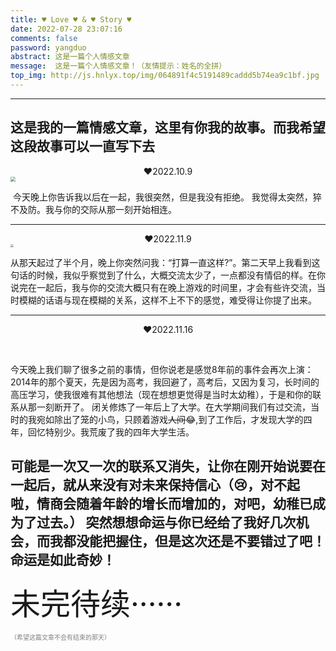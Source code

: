 ```yaml
---
title: ♥ Love ♥ & ♥ Story ♥
date: 2022-07-28 23:07:16
comments: false
password: yangduo
abstract: 这是一篇个人情感文章
message:  这是一篇个人情感文章！（友情提示：姓名的全拼）
top_img: http://js.hnlyx.top/img/064891f4c5191489caddd5b74ea9c1bf.jpg
---
```

-----
 **这是我的一篇情感文章，这里有你我的故事。而我希望这段故事可以一直写下去**
-----

 <div style="text-align: center;">❤2022.10.9</div> 



<img src="http://js.hnlyx.top/2022/11/19/16688407218482.jpg" style="zoom:50%;" />

​			今天晚上你告诉我以后在一起，我很突然，但是我没有拒绝。
​    		我觉得太突然，猝不及防。我与你的交际从那一刻开始相连。

------

 <div style="text-align: center;">❤2022.11.9</div> 

<img src="http://js.hnlyx.top/2022/11/19/16688407697671.jpg" style="zoom: 33%;" />

​		从那天起过了半个月，晚上你突然问我：“打算一直这样?”。第二天早上我看到这句话的时候，我似乎察觉到了什么，大概交流太少了，一点都没有情侣的样。在你说完在一起后，我与你的交流大概只有在晚上游戏的时间里，才会有些许交流，当时模糊的话语与现在模糊的关系，这样不上不下的感觉，难受得让你提了出来。

-----

 <div style="text-align: center;">❤2022.11.16</div> 

​		

​		今天晚上我们聊了很多之前的事情，但你说老是感觉8年前的事件会再次上演：2014年的那个夏天，先是因为高考，我回避了，高考后，又因为复习，长时间的高压学习，使我很难有其他想法（现在想想更觉得是当时太幼稚），于是和你的联系从那一刻断开了。		闭关修炼了一年后上了大学。在大学期间我们有过交流，当时的我宛如除出了笼的小鸟，只顾着游戏~~人间~~😂,到了工作后，才发现大学的四年，回忆特别少。我荒废了我的四年大学生活。

​	可能是一次又一次的联系又消失，让你在刚开始说要在一起后，就从来没有对未来保持信心（😢，对不起啦，情商会随着年龄的增长而增加的，对吧，幼稚已成为了过去。）
  突然想想命运与你已经给了我好几次机会，而我都没能把握住，但是这次还是**不要错过了吧**！
   命运是如此奇妙！
------

<font size="20px">未完待续······</font>

<font size="0.1px" color="Gray">（希望这篇文章不会有结束的那天）</font>

